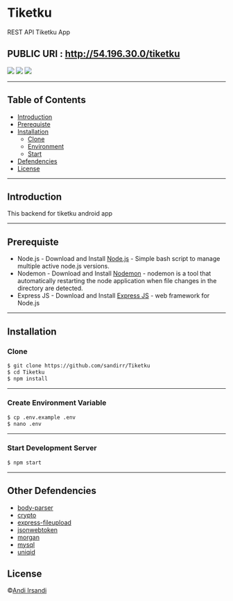 # Tiketku
REST API Tiketku App

## PUBLIC URI : http://54.196.30.0/tiketku

![](https://img.shields.io/badge/Code%20Style-Standard-yellow.svg)
![](https://img.shields.io/badge/Dependencies-Express-green.svg)
![](https://img.shields.io/badge/License-Beerware-yellowgreen.svg)

<hr id='#'>
<h2>Table of Contents</h2>
<ul>
  <li><a href='#intro'>Introduction</a></li>
  <li><a href='#prerequiste'>Prerequiste</a></li>
  <li><a href='#install'>Installation</a>
    <ul type='circle'>
      <li><a href='#clone'>Clone</a></li>
      <li><a href='#env'>Environment</a></li>
      <li><a href='#start'>Start</a></li>
    </ul>
  </li>
  <li><a href='#def'>Defendencies</a></li>
  <li><a href='#license'>License</a></li>
</ul>
<hr>

<h2 id='intro'>Introduction</h2>
<p>This backend for tiketku android app</P>
<hr>

<h2 id='prerequiste'>Prerequiste</h2>
<ul>
  <li>Node.js - Download and Install <a href='https://nodejs.org/en/'>Node.js</a> - Simple bash script to manage multiple active node.js versions.</li>
  <li>Nodemon - Download and Install <a href='https://nodemon.io/'>Nodemon</a> - nodemon is a tool that automatically restarting the node application when file changes in the directory are detected.</li>
  <li>Express JS - Download and Install <a href='https://expressjs.com/'>Express JS</a> - web framework for Node.js</li>
</ul>
<hr>

<h2 id='install'>Installation</h2>
<h3 id='clone'>Clone</h3>

```bash
$ git clone https://github.com/sandirr/Tiketku
$ cd Tiketku
$ npm install
```

<hr>
<h3 id='env'>Create Environment Variable</h3>

```bash
$ cp .env.example .env
$ nano .env
```

<hr>
<h3 id='start'>Start Development Server</h3>

```bash
$ npm start
```

<hr>

<h2 id='def'>Other Defendencies</h2>

- [body-parser](#)
- [crypto](#)
- [express-fileupload](#)
- [jsonwebtoken](#)
- [morgan](#)
- [mysql](#)
- [uniqid](#)

<h2 id='license'>License</h2>

&copy;<a href='https://github.com/sandirr/'>Andi Irsandi</a>
